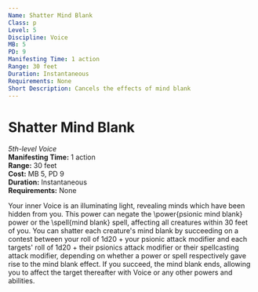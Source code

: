 ```yaml
---
Name: Shatter Mind Blank
Class: p
Level: 5
Discipline: Voice
MB: 5
PD: 9
Manifesting Time: 1 action
Range: 30 feet
Duration: Instantaneous
Requirements: None
Short Description: Cancels the effects of mind blank
---
```

# Shatter Mind Blank
*5th-level Voice*\
**Manifesting Time:** 1 action\
**Range:** 30 feet\
**Cost:** MB 5, PD 9\
**Duration:** Instantaneous\
**Requirements:** None

Your inner Voice is an illuminating light, revealing
minds which have been hidden from you. This power can negate
the \power{psionic mind blank} power or the \spell{mind blank}
spell, affecting all creatures within 30 feet of you. You
can shatter each creature's mind blank by succeeding on a
contest between your roll of 1d20 + your psionic attack modifier
and each targets' roll of 1d20 + their psionics attack modifier
or their spellcasting attack modifier, depending on whether
a power or spell respectively gave rise to the mind blank
effect. If you succeed, the mind blank ends, allowing
you to affect the target thereafter with Voice or any other
powers and abilities.
